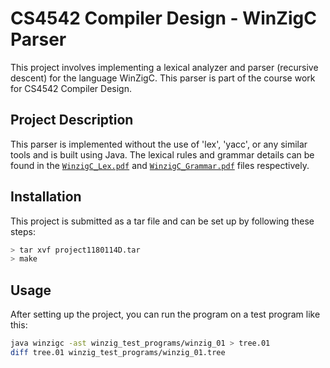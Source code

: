 # CS4542 Compiler Design - WinZigC Parser

This project involves implementing a lexical analyzer and parser (recursive descent) for the language WinZigC. This parser is part of the course work for CS4542 Compiler Design.

## Project Description

This parser is implemented without the use of 'lex', 'yacc', or any similar tools and is built using Java. The lexical rules and grammar details can be found in the [`WinzigC_Lex.pdf`](./WinzigC_Lex.pdf) and [`WinzigC_Grammar.pdf`](./WinzigC_Grammar.pdf) files respectively.

## Installation

This project is submitted as a tar file and can be set up by following these steps:

```bash
> tar xvf project1180114D.tar
> make
```

## Usage

After setting up the project, you can run the program on a test program like this:

```bash
java winzigc -ast winzig_test_programs/winzig_01 > tree.01
diff tree.01 winzig_test_programs/winzig_01.tree
```
